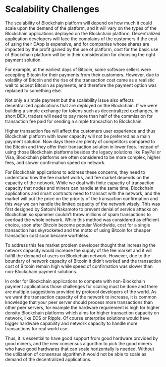 # Scalability Challenges

The scalability of Blockchain platform will depend on how much it could scale upon the demand of the platform, and it will vary on the types of the Blockchain applications deployed on the Blockchain platform. Decentralized application developers will face the complains of the customers if the cost of using their DApp is expensive, and for companies whose shares are impacted by the profit gained by the use of platform, cost for the basic use of Blockchain platform will be in their consideration for choosing the right payment solution.

For example, at the earliest days of Bitcoin, some software sellers were accepting Bitcoin for their payments from their customers. However, due to volatility of Bitcoin and the rise of the transaction cost came as a realistic wall to accept Bitcoin as payments, and therefore the payment option was replaced to something else.

Not only a simple payment but the scalability issue also effects decentralized applications that are deployed on the Blockchain. If we were building a simple exchange for tokens such as decentralized exchanges, in short DEX, traders will need to pay more than half of the commission for transaction fee paid for sending a simple transaction to Blockchain.

Higher transaction fee will affect the customers user experience and thus Blockchain platform with lower capacity will not be preferred as a main payment solution. Now days there are plenty of competitors compared to the Bitcoin and they offer their transaction solution in lower fees. Instead of using those Blockchain platforms besides the legacy solutions like PayPal or Visa, Blockchain platforms are often considered to be more complex, higher fees, and slower confirmation speed on network.

For Blockchain applications to address these concerns, they need to understand how the fee market works, and fee market depends on the capacity of the network. While we deal with finite capacity of transaction capacity that nodes and miners can handle at the same time, Blockchain applications and smart contracts need to transact with the network, and the market will put the price on the priority of the transaction confirmation and this way we can handle the limited capacity of the network wisely. This was first designed by Satoshi Nakamoto to prevent denial of service attacks on Blockchain so spammer couldn’t throw millions of spam transactions to overload the whole network. While this method was considered as efficient choice, soon after Bitcoin become popular Worldwide, cost for a single transaction has skyrocketed and the motto of using Bitcoin for cheaper transaction cost soon became worthless.

To address this fee market problem developer thought that increasing the network capacity would increase the supply of the fee market and it will fulfill the demand of users on Blockchain network. However, due to the boundary of network capacity of Bitcoin it didn’t worked and the transaction cost of Bitcoin remain high while speed of confirmation was slower than non-Blockchain payment solutions.

In order for Blockchain applications to compete with non-Blockchain payment applications those challenges for scaling must be done and there are multiple suggestions provided by protocol developers of the world. As we want the transaction capacity of the network to increase, it is common knowledge that your peer server should process more transactions than other peer servers, for example the hardware requirement is high for higher density Blockchain platforms which aims for higher transaction capacity on network, like EOS or Ripple. Of course enterprise solutions would have bigger hardware capability and network capacity to handle more transactions for real world use.

Thus, it is essential to have good support from good hardware provided by good miners, and the new consensus algorithm to pick the good miners who have good hardwares that can scale horizontally is needed. Without the utilization of consensus algorithm it would not be able to scale as demand of the decentralized applications.
